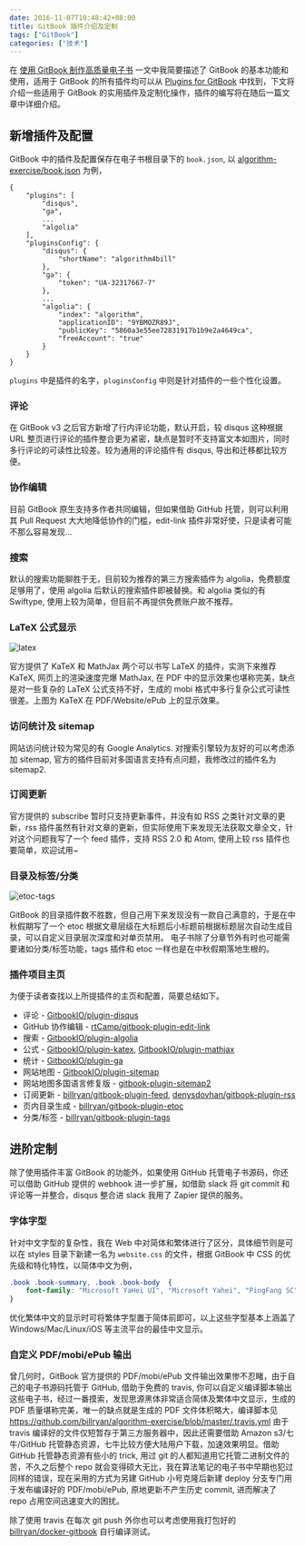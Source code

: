 ```yaml
---
date: 2016-11-07T10:48:42+08:00
title: GitBook 插件介绍及定制
tags: ["GitBook"]
categories: ["技术"]
---
```


在 [使用 GitBook 制作高质量电子书](https://blog.yuanbin.me/posts/2016/10/GitBook-part1-basic.html) 一文中我简要描述了 GitBook 的基本功能和使用，适用于 GitBook 的所有插件均可以从 [Plugins for GitBook](https://plugins.gitbook.com/) 中找到，下文将介绍一些适用于 GitBook 的实用插件及定制化操作，插件的编写将在随后一篇文章中详细介绍。

## 新增插件及配置

GitBook 中的插件及配置保存在电子书根目录下的 `book.json`, 以 [algorithm-exercise/book.json](https://github.com/billryan/algorithm-exercise/blob/master/book.json) 为例，

```
{
    "plugins": [
        "disqus",
        "ga",
        ...
        "algolia"
    ],
    "pluginsConfig": {
        "disqus": {
            "shortName": "algorithm4bill"
        },
        "ga": {
            "token": "UA-32317667-7"
        },
        ...
        "algolia": {
            "index": "algorithm",
            "applicationID": "9YBMOZR89J",
            "publicKey": "5860a3e55ee72831917b1b9e2a4649ca",
            "freeAccount": "true"
        }
    }
}
```

`plugins` 中是插件的名字，`pluginsConfig` 中则是针对插件的一些个性化设置。

### 评论

在 GitBook v3 之后官方新增了行内评论功能，默认开启，较 disqus 这种根据 URL 整页进行评论的插件整合更为紧密，缺点是暂时不支持富文本如图片，同时多行评论的可读性比较差。较为通用的评论插件有 disqus, 导出和迁移都比较方便。

### 协作编辑

目前 GitBook 原生支持多作者共同编辑，但如果借助 GitHub 托管，则可以利用其 Pull Request 大大地降低协作的门槛，edit-link 插件非常好使，只是读者可能不那么容易发现...

### 搜索

默认的搜索功能聊胜于无，目前较为推荐的第三方搜索插件为 algolia，免费额度足够用了，使用 algolia 后默认的搜索插件即被替换。和 algolia 类似的有 Swiftype, 使用上较为简单，但目前不再提供免费账户故不推荐。

### LaTeX 公式显示

![latex](http://7xojrx.com1.z0.glb.clouddn.com/images/misc/gitbook-part2-latex.jpg)

官方提供了 KaTeX 和 MathJax 两个可以书写 LaTeX 的插件，实测下来推荐 KaTeX, 网页上的渲染速度完爆 MathJax, 在 PDF 中的显示效果也堪称完美，缺点是对一些复杂的 LaTeX 公式支持不好，生成的 mobi 格式中多行复杂公式可读性很差。上图为 KaTeX 在 PDF/Website/ePub 上的显示效果。

### 访问统计及 sitemap

网站访问统计较为常见的有 Google Analytics. 对搜索引擎较为友好的可以考虑添加 sitemap, 官方的插件目前对多国语言支持有点问题，我修改过的插件名为 sitemap2.

### 订阅更新

官方提供的 subscribe 暂时只支持更新事件，并没有如 RSS 之类针对文章的更新，rss 插件虽然有针对文章的更新，但实际使用下来发现无法获取文章全文，针对这个问题我写了一个 feed 插件，支持 RSS 2.0 和 Atom, 使用上较 rss 插件也要简单，欢迎试用~

### 目录及标签/分类

![etoc-tags](http://7xojrx.com1.z0.glb.clouddn.com/images/misc/gitbook-part2-etoc-tags.png)

GitBook 的目录插件数不胜数，但自己用下来发现没有一款自己满意的，于是在中秋假期写了一个 etoc 根据文章层级在大标题后小标题前根据标题层次自动生成目录，可以自定义目录层次深度和对单页禁用。
电子书除了分章节外有时也可能需要诸如分类/标签功能，tags 插件和 etoc 一样也是在中秋假期落地生根的。

### 插件项目主页

为便于读者查找以上所提插件的主页和配置，简要总结如下。

- 评论 - [GitbookIO/plugin-disqus](https://github.com/GitbookIO/plugin-disqus)
- GitHub 协作编辑 - [rtCamp/gitbook-plugin-edit-link](https://github.com/rtCamp/gitbook-plugin-edit-link)
- 搜索 - [GitbookIO/plugin-algolia](https://github.com/GitbookIO/plugin-algolia)
- 公式 - [GitbookIO/plugin-katex](https://github.com/GitbookIO/plugin-katex), [GitbookIO/plugin-mathjax](https://github.com/GitbookIO/plugin-mathjax)
- 统计 - [GitbookIO/plugin-ga](https://github.com/GitbookIO/plugin-ga)
- 网站地图 - [GitbookIO/plugin-sitemap](https://github.com/GitbookIO/plugin-sitemap)
- 网站地图多国语言修复版 - [gitbook-plugin-sitemap2](https://www.npmjs.com/package/gitbook-plugin-sitemap2)
- 订阅更新 - [billryan/gitbook-plugin-feed](https://github.com/billryan/gitbook-plugin-feed), [denysdovhan/gitbook-plugin-rss](https://github.com/denysdovhan/gitbook-plugin-rss)
- 页内目录生成 - [billryan/gitbook-plugin-etoc](https://github.com/billryan/gitbook-plugin-etoc)
- 分类/标签 - [billryan/gitbook-plugin-tags](https://github.com/billryan/gitbook-plugin-tags)

## 进阶定制

除了使用插件丰富 GitBook 的功能外，如果使用 GitHub 托管电子书源码，你还可以借助 GitHub 提供的 webhook 进一步扩展，如借助 slack 将 git commit 和评论等一并整合，disqus 整合进 slack 我用了 Zapier 提供的服务。

### 字体字型

针对中文字型的复杂性，我在 Web 中对简体和繁体进行了区分，具体细节则是可以在 styles 目录下新建一名为 `website.css` 的文件，根据 GitBook 中 CSS 的优先级和特化特性，以简体中文为例，
```css
.book .book-summary, .book .book-body  {
    font-family: "Microsoft YaHei UI", "Microsoft Yahei", "PingFang SC", "Lantinghei SC", "Hiragino Sans GB", "WenQuanYi Micro Hei", "WenQuanYi Zen Hei", "Noto Sans CJK SC", "Microsoft JhengHei UI", "Microsoft JhengHei", "PingFang TC", "Lantinghei TC", "Noto Sans CJK TC", "Helvetica Neue", Helvetica, Arial, sans-serif;
}
```
优化繁体中文的显示时可将繁体字型置于简体前即可，以上这些字型基本上涵盖了 Windows/Mac/Linux/iOS 等主流平台的最佳中文显示。

### 自定义 PDF/mobi/ePub 输出

曾几何时，GitBook 官方提供的 PDF/mobi/ePub 文件输出效果惨不忍睹，由于自己的电子书源码托管于 GitHub, 借助于免费的 travis, 你可以自定义编译脚本输出这些电子书，经过一番摸索，发现思源黑体非常适合简体及繁体中文显示，生成的 PDF 质量堪称完美，唯一的缺点就是生成的 PDF 文件体积略大，编译脚本见 <https://github.com/billryan/algorithm-exercise/blob/master/.travis.yml> 由于 travis 编译好的文件仅短暂存于第三方服务器中，因此还需要借助 Amazon s3/七牛/GitHub 托管静态资源，七牛比较方便大陆用户下载，加速效果明显。借助 GitHub 托管静态资源有些小的 trick, 用过 git 的人都知道用它托管二进制文件的苦，不久之后整个 repo 就会变得硕大无比，我在算法笔记的电子书中早期也犯过同样的错误，现在采用的方式为另建 GitHub 小号克隆后新建 deploy 分支专门用于发布编译好的 PDF/mobi/ePub, 原地更新不产生历史 commit, 进而解决了 repo 占用空间迅速变大的困扰。

除了使用 travis 在每次 git push 外你也可以考虑使用我打包好的 [billryan/docker-gitbook](https://github.com/billryan/docker-gitbook) 自行编译测试。
